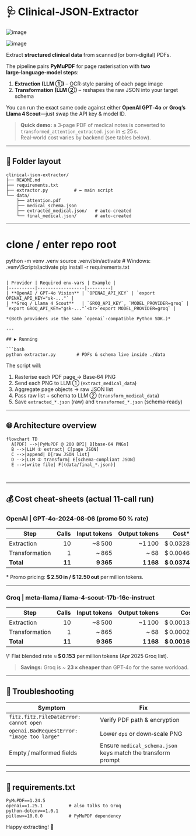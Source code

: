 # 🩺 Clinical‑JSON‑Extractor
![image](https://github.com/user-attachments/assets/0c4fcd56-e689-4c08-a1b3-45b7a7f7d997)

![image](https://github.com/user-attachments/assets/1f575f88-4999-47d4-94d0-2a59bfdd8479)

Extract **structured clinical data** from scanned (or born‑digital) PDFs.

The pipeline pairs **PyMuPDF** for page rasterisation with **two large‑language‑model steps**:

1. **Extraction (LLM ①)** – OCR‑style parsing of each page image  
2. **Transformation (LLM ②)** – reshapes the raw JSON into your target schema

You can run the exact same code against either **OpenAI GPT‑4o** *or* **Groq’s Llama 4 Scout**—just swap the API key & model ID.

> **Quick demo:** a 3‑page PDF of medical notes is converted to  
> `transformed_attention_extracted.json` in ≲ 25 s.  
> Real‑world cost varies by backend (see tables below).

---

## 📂 Folder layout

```
clinical-json-extractor/
├── README.md
├── requirements.txt
├── extractor.py          # ← main script
└── data/
    ├── attention.pdf
    ├── medical_schema.json
    ├── extracted_medical.json/   # auto‑created
    └── final_medical.json/       # auto‑created
```

---

# clone / enter repo root
python -m venv .venv
source .venv/bin/activate                # Windows: .venv\Scripts\activate
pip install -r requirements.txt
```

| Provider | Required env‑vars | Example |
|----------|------------------|---------|
| **OpenAI / GPT‑4o Vision** | `OPENAI_API_KEY` | `export OPENAI_API_KEY="sk‑..."` |
| **Groq / Llama 4 Scout**   | `GROQ_API_KEY`, `MODEL_PROVIDER=groq` | `export GROQ_API_KEY="gsk‑..."`<br>`export MODEL_PROVIDER=groq` |

*(Both providers use the same `openai`‑compatible Python SDK.)*

---

## ▶️ Running

```bash
python extractor.py        # PDFs & schema live inside ./data
```

The script will:

1. Rasterise each PDF page → Base‑64 PNG  
2. Send each PNG to LLM ① (`extract_medical_data`)  
3. Aggregate page objects → raw JSON list  
4. Pass raw list + schema to LLM ② (`transform_medical_data`)  
5. Save `extracted_*.json` (raw) and `transformed_*.json` (schema‑ready)

---

## 🌐 Architecture overview

```mermaid
flowchart TD
  A[PDF] -->|PyMuPDF @ 200 DPI| B[base‑64 PNGs]
  B -->|LLM ① extract| C[page JSON]
  C -->|append| D[raw JSON list]
  D -->|LLM ② transform| E[schema‑compliant JSON]
  E -->|write file| F[(data/final_*.json)]



```

---

## 💰 Cost cheat‑sheets (actual 11‑call run)

### OpenAI | GPT‑4o‑2024‑08‑06 (promo 50 % rate)

| Step            | Calls | Input tokens | Output tokens | Cost* |
|-----------------|------:|-------------:|--------------:|------:|
| Extraction      | 10 | ~8 500 | ~1 100 | \$ 0.0328 |
| Transformation  | 1  | ~ 865 | ~ 68   | \$ 0.0046 |
| **Total**       | **11** | **9 365** | **1 168** | **\$ 0.0374** |

\* Promo pricing: **\$ 2.50 in / \$ 12.50 out** per million tokens.

---

### Groq | meta‑llama / llama‑4‑scout‑17b‑16e‑instruct

| Step            | Calls | Input tokens | Output tokens | Cost† |
|-----------------|------:|-------------:|--------------:|------:|
| Extraction      | 10 | ~8 500 | ~1 100 | \$ 0.001372 |
| Transformation  | 1  | ~ 865 | ~ 68   | \$ 0.000237 |
| **Total**       | **11** | **9 365** | **1 168** | **\$ 0.001609** |

\† Flat blended rate ≈ **\$ 0.153** per million tokens (Apr 2025 Groq list).

> **Savings:** Groq is ~ **23 × cheaper** than GPT‑4o for the same workload.

---

## 🔧 Troubleshooting

| Symptom | Fix |
|---------|-----|
| `fitz.fitz.FileDataError: cannot open` | Verify PDF path & encryption |
| `openai.BadRequestError: "image too large"` | Lower `dpi` or down‑scale PNG |
| Empty / malformed fields | Ensure `medical_schema.json` keys match the transform prompt |

---

## 📝 requirements.txt

```text
PyMuPDF==1.24.5
openai==1.25.1          # also talks to Groq
python-dotenv==1.0.1
pillow>=10.0.0          # PyMuPDF dependency
```

Happy extracting! 🚀

